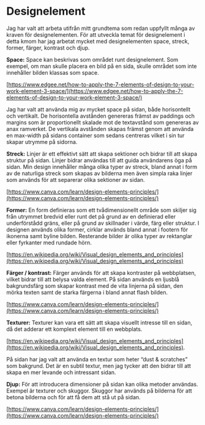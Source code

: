 ---
---
Designelement
=======================

Jag har valt att arbeta utifrån mitt grundtema som redan uppfyllt många av kraven för designelementen. För att utveckla temat för designelement i detta kmom har jag arbetat mycket med designelementen space, streck, former, färger, kontrast och djup.

**Space:** Space kan beskrivas som området runt designelement. Som exempel, om man skulle placera en bild på en sida, skulle området som inte innehåller bilden klassas som space.

[https://www.edgee.net/how-to-apply-the-7-elements-of-design-to-your-work-element-3-space/](https://www.edgee.net/how-to-apply-the-7-elements-of-design-to-your-work-element-3-space/)

Jag har valt att använda mig av mycket space på sidan, både horisontellt och vertikalt. De horisontella avstånden genereras främst av paddings och margins som är proportionellt skalade mot de textavstånd som genereras av anax ramverket. De vertikala avstånden skapas främst genom att använda en max-width på sidans container som sedans centreras vilket i sin tur skapar utrymme på sidorna.

**Streck:** Linjer är ett effektivt sätt att skapa sektioner och bidrar till att skapa struktur på sidan. Linjer bidrar användas till att guida användarens öga på sidan. Min design innehåller många olika typer av streck, bland annat i form av de naturliga streck som skapas av bilderna men även simpla raka linjer som används för att separerar olika sektioner av sidan.

[https://www.canva.com/learn/design-elements-principles/](https://www.canva.com/learn/design-elements-principles/)

**Former:** En form definieras som ett tvådimensionellt område som skiljer sig från utrymmet bredvid eller runt det på grund av en definierad eller underförstådd gräns, eller på grund av skillnader i värde, färg eller struktur. I designen används olika former, cirklar används bland annat i footern för ikonerna samt byline bilden. Resterande bilder är olika typer av rektanglar eller fyrkanter med rundade hörn.

[https://en.wikipedia.org/wiki/Visual_design_elements_and_principles](https://en.wikipedia.org/wiki/Visual_design_elements_and_principles)

**Färger / kontrast:** Färger används för att skapa kontraster på webbplatsen, vilket bidrar till att belysa valda element.
På sidan används en ljusblå bakgrundsfärg som skapar kontrast med de vita linjerna på sidan, den mörka texten samt de starka färgerna i bland annat flash bilden.

[https://www.canva.com/learn/design-elements-principles/](https://www.canva.com/learn/design-elements-principles/)

**Texturer:** Texturer kan vara ett sätt att skapa visuellt intresse till en sidan, då det adderar ett komplext element till en webbplats.

[https://en.wikipedia.org/wiki/Visual_design_elements_and_principles](https://en.wikipedia.org/wiki/Visual_design_elements_and_principles).

På sidan har jag valt att använda en textur som heter “dust & scratches” som bakgrund. Det är en subtil textur, men jag tycker att den bidrar till att skapa en mer levande och intressant sidan.

**Djup:** För att introducera dimensioner på sidan kan olika metoder användas. Exempel är texturer och skuggor. Skuggor har används på bilderna för att betona bilderna och för att få dem att stå ut på sidan.

[https://www.canva.com/learn/design-elements-principles/](https://www.canva.com/learn/design-elements-principles/)

